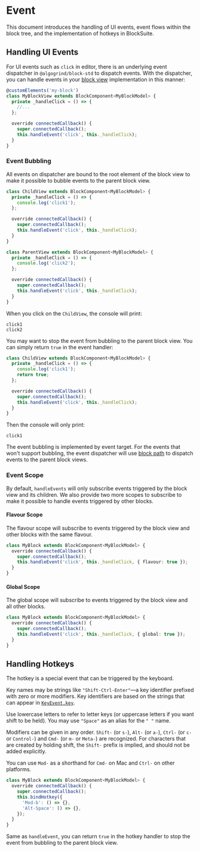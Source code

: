 # Event

This document introduces the handling of UI events, event flows within the block tree, and the implementation of hotkeys in BlockSuite.

## Handling UI Events

For UI events such as `click` in editor, there is an underlying event dispatcher in `@algogrind/block-std` to dispatch events. With the dispatcher, you can handle events in your [block view](./block-view) implementation in this manner:

```ts
@customElements('my-block')
class MyBlockView extends BlockComponent<MyBlockModel> {
  private _handleClick = () => {
    //...
  };

  override connectedCallback() {
    super.connectedCallback();
    this.handleEvent('click', this._handleClick);
  }
}
```

### Event Bubbling

All events on dispatcher are bound to the root element of the block view to make it possible to bubble events to the parent block view.

```ts
class ChildView extends BlockComponent<MyBlockModel> {
  private _handleClick = () => {
    console.log('click1');
  };

  override connectedCallback() {
    super.connectedCallback();
    this.handleEvent('click', this._handleClick);
  }
}

class ParentView extends BlockComponent<MyBlockModel> {
  private _handleClick = () => {
    console.log('click2');
  };

  override connectedCallback() {
    super.connectedCallback();
    this.handleEvent('click', this._handleClick);
  }
}
```

When you click on the `ChildView`, the console will print:

```
click1
click2
```

You may want to stop the event from bubbling to the parent block view. You can simply return `true` in the event handler:

```ts
class ChildView extends BlockComponent<MyBlockModel> {
  private _handleClick = () => {
    console.log('click1');
    return true;
  };

  override connectedCallback() {
    super.connectedCallback();
    this.handleEvent('click', this._handleClick);
  }
}
```

Then the console will only print:

```
click1
```

The event bubbling is implemented by event target. For the events that won't support bubbling, the event dispatcher will use [block path](#) to dispatch events to the parent block views.

### Event Scope

By default, `handleEvents` will only subscribe events triggered by the block view and its children.
We also provide two more scopes to subscribe to make it possible to handle events triggered by other blocks.

#### Flavour Scope

The flavour scope will subscribe to events triggered by the block view and other blocks with the same flavour.

```ts
class MyBlock extends BlockComponent<MyBlockModel> {
  override connectedCallback() {
    super.connectedCallback();
    this.handleEvent('click', this._handleClick, { flavour: true });
  }
}
```

#### Global Scope

The global scope will subscribe to events triggered by the block view and all other blocks.

```ts
class MyBlock extends BlockComponent<MyBlockModel> {
  override connectedCallback() {
    super.connectedCallback();
    this.handleEvent('click', this._handleClick, { global: true });
  }
}
```

## Handling Hotkeys

The hotkey is a special event that can be triggered by the keyboard.

Key names may be strings like `"Shift-Ctrl-Enter"`—a key identifier prefixed with zero or more modifiers. Key identifiers
are based on the strings that can appear in [`KeyEvent.key`](https:///developer.mozilla.org/en-US/docs/Web/API/KeyboardEvent/key).

Use lowercase letters to refer to letter keys (or uppercase letters if you want shift to be held). You may use `"Space"` as an alias for the `" "` name.

Modifiers can be given in any order. `Shift-` (or `s-`), `Alt-` (or `a-`), `Ctrl-` (or `c-` or `Control-`) and `Cmd-` (or `m-` or
`Meta-`) are recognized.
For characters that are created by holding shift, the `Shift-` prefix is implied, and should not be added explicitly.

You can use `Mod-` as a shorthand for `Cmd-` on Mac and `Ctrl-` on other platforms.

```ts
class MyBlock extends BlockComponent<MyBlockModel> {
  override connectedCallback() {
    super.connectedCallback();
    this.bindHotkey({
      'Mod-b': () => {},
      'Alt-Space': () => {},
    });
  }
}
```

Same as `handleEvent`, you can return `true` in the hotkey handler to stop the event from bubbling to the parent block view.
